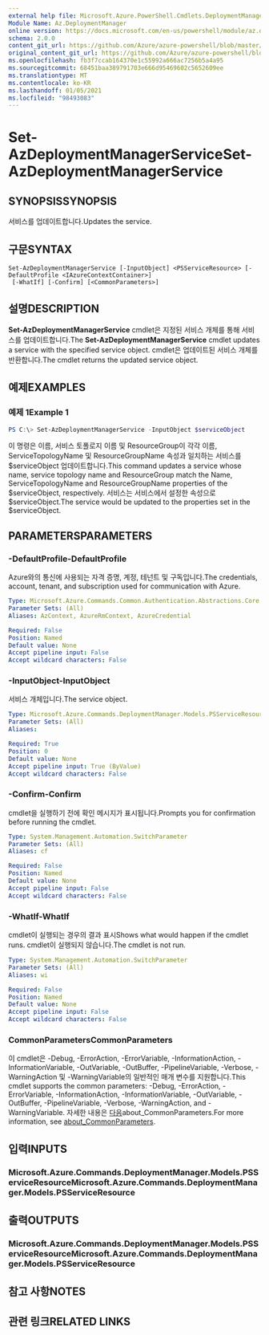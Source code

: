 ```yaml
---
external help file: Microsoft.Azure.PowerShell.Cmdlets.DeploymentManager.dll-Help.xml
Module Name: Az.DeploymentManager
online version: https://docs.microsoft.com/en-us/powershell/module/az.deploymentmanager/set-azdeploymentmanagerservice
schema: 2.0.0
content_git_url: https://github.com/Azure/azure-powershell/blob/master/src/DeploymentManager/DeploymentManager/help/Set-AzDeploymentManagerService.md
original_content_git_url: https://github.com/Azure/azure-powershell/blob/master/src/DeploymentManager/DeploymentManager/help/Set-AzDeploymentManagerService.md
ms.openlocfilehash: fb3f7ccab164370e1c55992a666ac7256b5a4a95
ms.sourcegitcommit: 68451baa389791703e666d95469602c5652609ee
ms.translationtype: MT
ms.contentlocale: ko-KR
ms.lasthandoff: 01/05/2021
ms.locfileid: "98493083"
---
```

# <span data-ttu-id="5133d-101">Set-AzDeploymentManagerService</span><span class="sxs-lookup"><span data-stu-id="5133d-101">Set-AzDeploymentManagerService</span></span>

## <span data-ttu-id="5133d-102">SYNOPSIS</span><span class="sxs-lookup"><span data-stu-id="5133d-102">SYNOPSIS</span></span>
<span data-ttu-id="5133d-103">서비스를 업데이트합니다.</span><span class="sxs-lookup"><span data-stu-id="5133d-103">Updates the service.</span></span>

## <span data-ttu-id="5133d-104">구문</span><span class="sxs-lookup"><span data-stu-id="5133d-104">SYNTAX</span></span>

```
Set-AzDeploymentManagerService [-InputObject] <PSServiceResource> [-DefaultProfile <IAzureContextContainer>]
 [-WhatIf] [-Confirm] [<CommonParameters>]
```

## <span data-ttu-id="5133d-105">설명</span><span class="sxs-lookup"><span data-stu-id="5133d-105">DESCRIPTION</span></span>
<span data-ttu-id="5133d-106">**Set-AzDeploymentManagerService** cmdlet은 지정된 서비스 개체를 통해 서비스를 업데이트합니다.</span><span class="sxs-lookup"><span data-stu-id="5133d-106">The **Set-AzDeploymentManagerService** cmdlet updates a service with the specified service object.</span></span>
<span data-ttu-id="5133d-107">cmdlet은 업데이트된 서비스 개체를 반환합니다.</span><span class="sxs-lookup"><span data-stu-id="5133d-107">The cmdlet returns the updated service object.</span></span>

## <span data-ttu-id="5133d-108">예제</span><span class="sxs-lookup"><span data-stu-id="5133d-108">EXAMPLES</span></span>

### <span data-ttu-id="5133d-109">예제 1</span><span class="sxs-lookup"><span data-stu-id="5133d-109">Example 1</span></span>
```powershell
PS C:\> Set-AzDeploymentManagerService -InputObject $serviceObject
```

<span data-ttu-id="5133d-110">이 명령은 이름, 서비스 토폴로지 이름 및 ResourceGroup이 각각 이름, ServiceTopologyName 및 ResourceGroupName 속성과 일치하는 서비스를 $serviceObject 업데이트합니다.</span><span class="sxs-lookup"><span data-stu-id="5133d-110">This command updates a service whose name, service topology name and ResourceGroup match the Name, ServiceTopologyName and ResourceGroupName properties of the $serviceObject, respectively.</span></span>
<span data-ttu-id="5133d-111">서비스는 서비스에서 설정한 속성으로 $serviceObject.</span><span class="sxs-lookup"><span data-stu-id="5133d-111">The service would be updated to the properties set in the $serviceObject.</span></span>

## <span data-ttu-id="5133d-112">PARAMETERS</span><span class="sxs-lookup"><span data-stu-id="5133d-112">PARAMETERS</span></span>

### <span data-ttu-id="5133d-113">-DefaultProfile</span><span class="sxs-lookup"><span data-stu-id="5133d-113">-DefaultProfile</span></span>
<span data-ttu-id="5133d-114">Azure와의 통신에 사용되는 자격 증명, 계정, 테넌트 및 구독입니다.</span><span class="sxs-lookup"><span data-stu-id="5133d-114">The credentials, account, tenant, and subscription used for communication with Azure.</span></span>

```yaml
Type: Microsoft.Azure.Commands.Common.Authentication.Abstractions.Core.IAzureContextContainer
Parameter Sets: (All)
Aliases: AzContext, AzureRmContext, AzureCredential

Required: False
Position: Named
Default value: None
Accept pipeline input: False
Accept wildcard characters: False
```

### <span data-ttu-id="5133d-115">-InputObject</span><span class="sxs-lookup"><span data-stu-id="5133d-115">-InputObject</span></span>
<span data-ttu-id="5133d-116">서비스 개체입니다.</span><span class="sxs-lookup"><span data-stu-id="5133d-116">The service object.</span></span>

```yaml
Type: Microsoft.Azure.Commands.DeploymentManager.Models.PSServiceResource
Parameter Sets: (All)
Aliases:

Required: True
Position: 0
Default value: None
Accept pipeline input: True (ByValue)
Accept wildcard characters: False
```

### <span data-ttu-id="5133d-117">-Confirm</span><span class="sxs-lookup"><span data-stu-id="5133d-117">-Confirm</span></span>
<span data-ttu-id="5133d-118">cmdlet을 실행하기 전에 확인 메시지가 표시됩니다.</span><span class="sxs-lookup"><span data-stu-id="5133d-118">Prompts you for confirmation before running the cmdlet.</span></span>

```yaml
Type: System.Management.Automation.SwitchParameter
Parameter Sets: (All)
Aliases: cf

Required: False
Position: Named
Default value: None
Accept pipeline input: False
Accept wildcard characters: False
```

### <span data-ttu-id="5133d-119">-WhatIf</span><span class="sxs-lookup"><span data-stu-id="5133d-119">-WhatIf</span></span>
<span data-ttu-id="5133d-120">cmdlet이 실행되는 경우의 결과 표시</span><span class="sxs-lookup"><span data-stu-id="5133d-120">Shows what would happen if the cmdlet runs.</span></span>
<span data-ttu-id="5133d-121">cmdlet이 실행되지 않습니다.</span><span class="sxs-lookup"><span data-stu-id="5133d-121">The cmdlet is not run.</span></span>

```yaml
Type: System.Management.Automation.SwitchParameter
Parameter Sets: (All)
Aliases: wi

Required: False
Position: Named
Default value: None
Accept pipeline input: False
Accept wildcard characters: False
```

### <span data-ttu-id="5133d-122">CommonParameters</span><span class="sxs-lookup"><span data-stu-id="5133d-122">CommonParameters</span></span>
<span data-ttu-id="5133d-123">이 cmdlet은 -Debug, -ErrorAction, -ErrorVariable, -InformationAction, -InformationVariable, -OutVariable, -OutBuffer, -PipelineVariable, -Verbose, -WarningAction 및 -WarningVariable의 일반적인 매개 변수를 지원합니다.</span><span class="sxs-lookup"><span data-stu-id="5133d-123">This cmdlet supports the common parameters: -Debug, -ErrorAction, -ErrorVariable, -InformationAction, -InformationVariable, -OutVariable, -OutBuffer, -PipelineVariable, -Verbose, -WarningAction, and -WarningVariable.</span></span> <span data-ttu-id="5133d-124">자세한 내용은 [다음](http://go.microsoft.com/fwlink/?LinkID=113216)about_CommonParameters.</span><span class="sxs-lookup"><span data-stu-id="5133d-124">For more information, see [about_CommonParameters](http://go.microsoft.com/fwlink/?LinkID=113216).</span></span>

## <span data-ttu-id="5133d-125">입력</span><span class="sxs-lookup"><span data-stu-id="5133d-125">INPUTS</span></span>

### <span data-ttu-id="5133d-126">Microsoft.Azure.Commands.DeploymentManager.Models.PSServiceResource</span><span class="sxs-lookup"><span data-stu-id="5133d-126">Microsoft.Azure.Commands.DeploymentManager.Models.PSServiceResource</span></span>

## <span data-ttu-id="5133d-127">출력</span><span class="sxs-lookup"><span data-stu-id="5133d-127">OUTPUTS</span></span>

### <span data-ttu-id="5133d-128">Microsoft.Azure.Commands.DeploymentManager.Models.PSServiceResource</span><span class="sxs-lookup"><span data-stu-id="5133d-128">Microsoft.Azure.Commands.DeploymentManager.Models.PSServiceResource</span></span>

## <span data-ttu-id="5133d-129">참고 사항</span><span class="sxs-lookup"><span data-stu-id="5133d-129">NOTES</span></span>

## <span data-ttu-id="5133d-130">관련 링크</span><span class="sxs-lookup"><span data-stu-id="5133d-130">RELATED LINKS</span></span>
